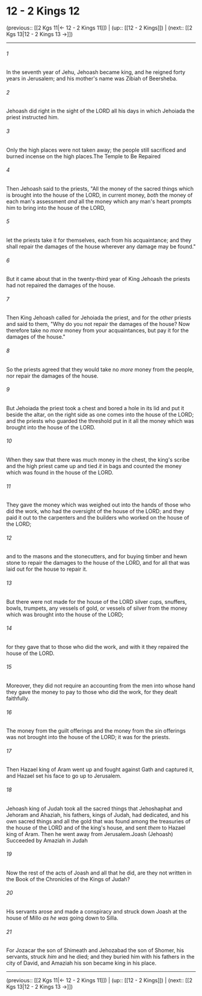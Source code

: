 # 12 - 2 Kings 12

(previous:: [[2 Kgs 11|← 12 - 2 Kings 11]]) | (up:: [[12 - 2 Kings]]) | (next:: [[2 Kgs 13|12 - 2 Kings 13 →]])

***


###### 1 
In the seventh year of Jehu, Jehoash became king, and he reigned forty years in Jerusalem; and his mother's name was Zibiah of Beersheba. 

###### 2 
Jehoash did right in the sight of the LORD all his days in which Jehoiada the priest instructed him. 

###### 3 
Only the high places were not taken away; the people still sacrificed and burned incense on the high places.The Temple to Be Repaired 

###### 4 
Then Jehoash said to the priests, "All the money of the sacred things which is brought into the house of the LORD, in current money, _both_ the money of each man's assessment _and_ all the money which any man's heart prompts him to bring into the house of the LORD, 

###### 5 
let the priests take it for themselves, each from his acquaintance; and they shall repair the damages of the house wherever any damage may be found." 

###### 6 
But it came about that in the twenty-third year of King Jehoash the priests had not repaired the damages of the house. 

###### 7 
Then King Jehoash called for Jehoiada the priest, and for the _other_ priests and said to them, "Why do you not repair the damages of the house? Now therefore take no _more_ money from your acquaintances, but pay it for the damages of the house." 

###### 8 
So the priests agreed that they would take no _more_ money from the people, nor repair the damages of the house. 

###### 9 
But Jehoiada the priest took a chest and bored a hole in its lid and put it beside the altar, on the right side as one comes into the house of the LORD; and the priests who guarded the threshold put in it all the money which was brought into the house of the LORD. 

###### 10 
When they saw that there was much money in the chest, the king's scribe and the high priest came up and tied _it_ in bags and counted the money which was found in the house of the LORD. 

###### 11 
They gave the money which was weighed out into the hands of those who did the work, who had the oversight of the house of the LORD; and they paid it out to the carpenters and the builders who worked on the house of the LORD; 

###### 12 
and to the masons and the stonecutters, and for buying timber and hewn stone to repair the damages to the house of the LORD, and for all that was laid out for the house to repair it. 

###### 13 
But there were not made for the house of the LORD silver cups, snuffers, bowls, trumpets, any vessels of gold, or vessels of silver from the money which was brought into the house of the LORD; 

###### 14 
for they gave that to those who did the work, and with it they repaired the house of the LORD. 

###### 15 
Moreover, they did not require an accounting from the men into whose hand they gave the money to pay to those who did the work, for they dealt faithfully. 

###### 16 
The money from the guilt offerings and the money from the sin offerings was not brought into the house of the LORD; it was for the priests. 

###### 17 
Then Hazael king of Aram went up and fought against Gath and captured it, and Hazael set his face to go up to Jerusalem. 

###### 18 
Jehoash king of Judah took all the sacred things that Jehoshaphat and Jehoram and Ahaziah, his fathers, kings of Judah, had dedicated, and his own sacred things and all the gold that was found among the treasuries of the house of the LORD and of the king's house, and sent _them_ to Hazael king of Aram. Then he went away from Jerusalem.Joash (Jehoash) Succeeded by Amaziah in Judah 

###### 19 
Now the rest of the acts of Joash and all that he did, are they not written in the Book of the Chronicles of the Kings of Judah? 

###### 20 
His servants arose and made a conspiracy and struck down Joash at the house of Millo _as he was_ going down to Silla. 

###### 21 
For Jozacar the son of Shimeath and Jehozabad the son of Shomer, his servants, struck _him_ and he died; and they buried him with his fathers in the city of David, and Amaziah his son became king in his place.

***

(previous:: [[2 Kgs 11|← 12 - 2 Kings 11]]) | (up:: [[12 - 2 Kings]]) | (next:: [[2 Kgs 13|12 - 2 Kings 13 →]])
